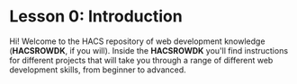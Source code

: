 # Lesson 0: Introduction
Hi! Welcome to the HACS repository of web development knowledge (**HACSROWDK**, if you will). Inside the **HACSROWDK** you'll find instructions for different projects that will take you through a range of different web development skills, from beginner to advanced.

